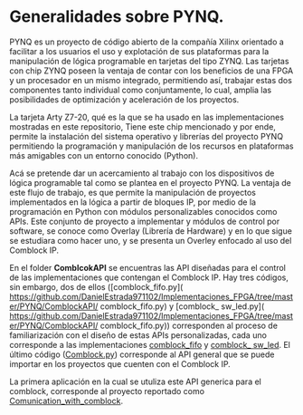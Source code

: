 
# Generalidades sobre PYNQ. 

PYNQ es un proyecto de código abierto de la compañía Xilinx orientado a facilitar a los usuarios el uso y explotación de sus plataformas para la manipulación de lógica programable en tarjetas del tipo ZYNQ.  Las tarjetas con chip ZYNQ poseen la ventaja de contar con los beneficios de una FPGA y un procesador en un mismo integrado, permitiendo así, trabajar estas dos componentes tanto individual como conjuntamente, lo cual, amplia las posibilidades de optimización y aceleración de los proyectos. 

La tarjeta Arty Z7-20, qué es la que se ha usado en las implementaciones mostradas en este repositorio, Tiene este chip mencionado y por ende, permite la instalación del sistema operativo y librerías del proyecto PYNQ permitiendo la programación y manipulación de los recursos en plataformas más amigables con un entorno conocido (Python).

Acá se pretende dar un acercamiento al trabajo con los dispositivos de lógica programable tal como se plantea en el proyecto PYNQ. La ventaja de este flujo de trabajo, es que permite la manipulación de proyectos implementados en la lógica a partir de bloques IP, por medio de la programación en Python con módulos personalizables conocidos como APIs. Este conjunto de proyecto a implementar y módulos de control por software, se conoce como Overlay (Librería de Hardware) y en lo que sigue se estudiara como hacer uno, y se presenta un Overley enfocado al uso del Comblock IP. 

En el folder **ComblcokAPI** se encuentras las API diseñadas para el control de las implementaciones que contengan el Comblock IP. Hay tres códigos, sin embargo, dos de ellos ([comblock_fifo.py]( https://github.com/DanielEstrada971102/Implementaciones_FPGA/tree/master/PYNQ/ComblockAPI/ comblock_fifo.py) y [comblock_ sw_led.py]( https://github.com/DanielEstrada971102/Implementaciones_FPGA/tree/master/PYNQ/ComblockAPI/ comblock_fifo.py)) corresponden al proceso de familiarización con el diseño de estas APIs personalizadas, cada uno corresponde a las implementaciones [comblock_fifo]( https://github.com/DanielEstrada971102/Implementaciones_FPGA/tree/master/PYNQ/comblock_fifo) y [comblock_ sw_led]( https://github.com/DanielEstrada971102/Implementaciones_FPGA/tree/master/PYNQ/comblock_sw_led). El último código ([Comblock.py](https://github.com/DanielEstrada971102/Implementaciones_FPGA/tree/master/PYNQ/ComblockAPI/comblock.py)) corresponde al API general que se puede importar en los proyectos que cuenten con el Comblock IP.

La primera aplicación en la cual se utuliza este API generica para el comblock, corresponde al proyecto reportado como [Comunication_with_comblock](https://github.com/DanielEstrada971102/Implementaciones_FPGA/tree/master/Lab3_implementaciones/Comunication_with_comblock).



